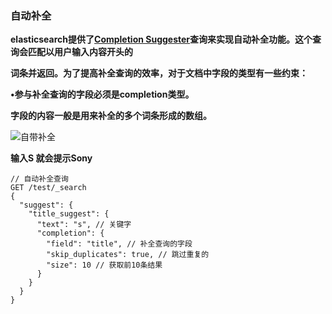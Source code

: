 ### 自动补全



**elasticsearch提供了[Completion Suggester](https://www.elastic.co/guide/en/elasticsearch/reference/7.6/search-suggesters.html)查询来实现自动补全功能。这个查询会匹配以用户输入内容开头的**

**词条并返回。为了提高补全查询的效率，对于文档中字段的类型有一些约束：**

**•参与补全查询的字段必须是completion类型。**

**字段的内容一般是用来补全的多个词条形成的数组。**



![自带补全](E:\笔记整理\微服务技术\图解\DSL对应关系\自带补全.png)

**输入S 就会提示Sony**



```apl
// 自动补全查询
GET /test/_search
{
  "suggest": {
    "title_suggest": {
      "text": "s", // 关键字
      "completion": {
        "field": "title", // 补全查询的字段
        "skip_duplicates": true, // 跳过重复的
        "size": 10 // 获取前10条结果
      }
    }
  }
}
```


